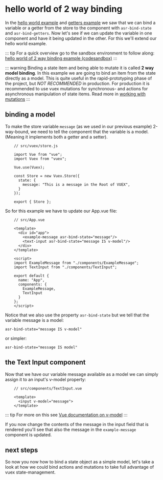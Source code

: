 # hello world of 2 way binding

In the [hello world example](./hello-world-example.html) and [getters example](./getters-example.html) we saw that we can bind a variable or a getter from the store to the component with `asr-bind-state` and `asr-bind-getters`. Now let's see if we can update the variable in one component and have it being updated in the other. For this we'll extend our hello world example.

::: tip
For a quick overview go to the sandbox environment to follow along:
[hello world of 2 way binding example (codesandbox)](https://codesandbox.io/s/manual-getters-example-kfww7)
:::

::: warning
Binding a state item and being able to mutate it is called **2 way model binding**. In this example we are going to bind an item from the state directly as a model. This is quite useful in the rapid-prototyping phase of the project, but *NOT RECOMMENDED* in production. For production it is recommended to use vuex mutations for synchronous- and actions for asynchronous manipulation of state items. Read more in [working with mutations](./mutations.html)
:::

## binding a model

To make the store variable `message` (as we used in our previous example) 2-way-bound, we need to tell the component that the variable is a model. (Meaning it implements both a getter and a setter).

```js{10}
    // src/vuex/store.js
    
    import Vue from "vue";
    import Vuex from "vuex";
    
    Vue.use(Vuex);
    
    const Store = new Vuex.Store({
      state: {
        message: "This is a message in the Root of VUEX",
      }
    });
    
    export { Store };
```

So for this example we have to update our App.vue file:
```vue{6}
    // src/App.vue
    
    <template>
      <div id="app">
        <example-message asr-bind-state="message"/>
        <text-input asr-bind-state="message IS v-model"/>
      </div>
    </template>
    
    <script>
    import ExampleMessage from "./components/ExampleMessage";
    import TextInput from "./components/TextInput";
    
    export default {
      name: "App",
      components: {
        ExampleMessage,
    	TextInput
      }
    };
    </script>
```
Notice that we also use the property `asr-bind-state` but we tell that the variable message is a model: 

`asr-bind-state="message IS v-model"` 

or simpler:

`asr-bind-state="message IS model"`

## the Text Input component

Now that we have our variable message available as a model we can simply assign it to an input's v-model property:


```vue{4}
    // src/components/TextInput.vue
    
    <template>
      <input v-model="message">
    </template>
```
::: tip
For more on this see [Vue documentation on v-model](https://vuejs.org/v2/guide/forms.html?) 
::: 

If you now change the contents of the message in the input field that is rendered you'll see that also the message in the `example-message` component is updated.

## next steps

So now you now how to bind a state object as a simple model, let's take a look at how we could bind actions and mutations to take full advantage of vuex state-management. 